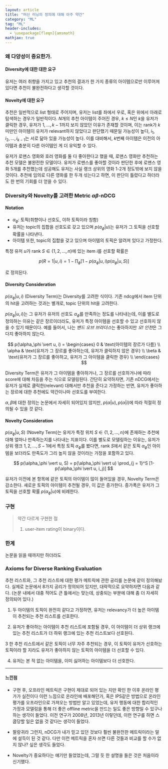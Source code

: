 ```yaml
---
layout: article
title: "머신 러닝의 정의에 대해 아주 약간"
category: "ML"
tag: "ML"
header-includes:
  - \usepackage[fleqn]{amsmath}
mathjax: true
---
```



### 왜 다양성이 중요한가.
#### Diversity에 대한 대한 요구
유저는 여러 취향을 가지고 있고 추천의 결과가 한 가지 종류의 아이템으로만 이루어져 있다면 추천이 불완전하다고 생각할 것이다.

#### Novelty에 대한 요구
추천은 일반적으로 list 형태로 주어지며, 유저는 list를 좌에서 우로, 혹은 위에서 아래로 탐색하는 경우가 일반적이다. $N$개의 추천 아이템이 주어진 경우, $k \leq N$인 $k$을 유저가 클릭한 경우, 유저가 $1, \dots, k-1$까지 보지 않았던 이유가 존재할 것이며, 이는 rank가 $k$ 미만인 아이템이 유저가 relevant하지 않았다고 판단했기 때문일 가능성이 높다, $i_1, i_2, \dots, i_{k-1}$는 서로 닮아 있을 가능성이 높다. 이를 대비해서, $k$번째 아이템은 이전의 아이템과 충분히 다른 아이템인 게 더 유익할 수 있다.


유저가 로맨스 영화와 호러 영화를 둘 다 좋아한다고 했을 때, 로맨스 영화만 추천하는 추천 모델은 불완전한 모델이다. 유저가 로맨스를 좋아할 것이라 판단한 후에 로맨스 영화 5개를 추천했는데 성공해도 유저는 사실 랭크 상위의 영화 1-2개 정도밖에 보지 않을 것이다. 추천에 임의로 다른 영화를 한 두개 섞는다고 하면, 이 판단이 틀렸다고 하더라도 한 번의 기회를 더 얻을 수 있다.



### Diversity와 Novelty를 고려한 Metric $\alpha\beta$-nDCG



#### Notation

- $\alpha_\phi$: 토픽(취향이나 선호도, 이하 토픽이라 칭함)
- 유저는 topic의 집합을 선호도로 갖고 있으며 $p(\alpha_\phi \vert u)$는 유저가 그 토픽을 선호할 확률을 나타낸다.
- 아이템 또한, topic의 집합을 갖고 있으며 아이템의 토픽은 알려져 있다고 가정한다.


특정 유저 $u$가 rank $S \in \{1, 2, \dots, n\}$에 있는 item $i$를 선호할 확률은

$$
p(R=1  \vert u, i) = 1  -  \prod_{\phi} [1  - p(\alpha_\phi  \vert u, i) p(\alpha_\phi  \vert u, S)]
$$

로 정의된다.



#### Diversity Consideration

$p(\alpha_\phi  \vert u, i)$ (Diversity Term)는 Diversity를 고려한 식이다. 기존 ndcg에서 item 단위의 hit을 고려하는 것과는 별개로, topic 단위의 hit을 고려한다.



$p(\alpha_\phi \vert u, i)$는 그 유저가 유저의 선호도 $\alpha_\phi$를 만족하는 정도를 나타내는데, 이를 별도로 정의하는 이유는 같은 장르이더라도, 유저가 특정 아이템을 선호할 수 있고 선호하지 않을 수 있기 때문이다. 예를 들어서, 나는 *밴드 오브 브라더스*는 좋아하지만 *오! 인천*은 그다지 좋아하지 않는다.



$$
p(\alpha_\phi  \vert u, i) = \begin{cases}
0 & \text{아이템의 장르가 다름}  \\
\alpha & \text{유저가 그 장르를 좋아하는데, 유저가 클릭하지 않은 경우}  \\
\beta & \text{유저가 그 장르를 좋아하고, 유저가 그 아이템을 클릭한 경우}  \\
\end{cases}
$$

Diversity Term은 유저가 그 아이템을 좋아하거나, 그 장르를 선호하거나에 따라 score에 대해 차등을 주는 식으로 모델링된다. 간단히 요약하자면, 기존 nDCG에서는 유저가 실제로 클릭한(relevant) 대해서만 추천을 준다고 가정하는 반면, 유저가 좋아하는 장르에 대한 추천에도 약간이나마 선호도를 부여한다.



$\alpha, \beta$에 대한 정의는 논문에서 자세히 되어있지 않지만, $p(\alpha \vert u), p(\alpha \vert i)$에 따라 적절히 정의될 수 있을 것 같다.



#### Novelty Consideration

$p(\alpha_\phi  \vert u, S)$ (Novelty Term)는 유저가 특정 위치 $S\in \{1, 2, \dots, n\}$에 존재하는 추천에 대해 얼마나 만족하는지를 나타내는 지표이다. 이를 별도로 모델링하는 이유는, 유저가 상위 랭크 $1, 2, \dots, S-1$에서 특정 토픽 $\alpha_\phi$를 봤다면, rank $S$에서 같은 토픽 $\alpha_\phi$인 아이템을 보더라도 만족도가 그리 높지 않을 것이라는 가정을 포함하고 있다.



$$
	p(\alpha_\phi  \vert u, S) = p(\alpha_\phi  \vert u)  \prod_{j = 1}^S [1-p(\alpha_\phi  \vert u, i_j)]
$$

유저가 이전에 본 항목에 같은 토픽의 아이템이 많이 들어있을 경우, Novelty Term은 감소한다. 새로운 토픽의 아이템이 추천될 경우, 이 값은 증가한다. 증가폭은 유저가 그 토픽을 선호할 확률 $p(\alpha_\phi \vert u)$에 비례한다.

### 구현
> 약간 다르게 구현한 점
> 1. user-item rating이 binary이다.

<script src="https://gist.github.com/ita9naiwa/1999469f0ccbc9e4fef790fa51504b98.js"></script>

### 한계
논문을 읽을 때까지만 하더라도

### Axioms for Diverse Ranking Evaluation

추천 리스트와, 그 추천 리스트에 대한 평가 메트릭에 관한 공리를 논문에 같이 정의해놨다. 실제로 논문에서 8가지 공리가 정의되어 있지만, 대략적으로 요약하자면 다음과 같다. (논문 내에서 대충 적어도 큰 틀에서는 맞는데, 상충되는 부분에 대해 좀 더 자세히 정의되어 있다.)



1. 두 아이템의 토픽이 완전히 같다고 가정하면, 유저는 relevancy가 더 높은 아이템이 추천되는 추천 리스트를 선호한다.

2. 유저가 좋아하는 아이템이 추천 리스트에 포함될 경우, 이 아이템이 더 상위 랭크에 있는 추천 리스트가 더 하위 랭크에 있는 추천 리스트보다 선호된다.

3 한 추천 리스트에서 같은 토픽이 너무 자주 추천되는 경우, 이 토픽이 유저가 선호하는 토픽이라 할 지라도 유저가 좋아하지 않는 토픽의 아이템을 더 선호할 수 있다.

4. 유저는 본 적 없는 아이템을, 이미 싫어하는 아이템보다 더 선호한다.




----



#### 느낀점

- 구현 후, 오프라인 메트릭은 구현이 제대로 되어 있는 지만 확인 한 이후 온라인 평가가 실전이다 이런 느낌으로 온라인에 배포해던가, 혹은 IPS같은 방법으로 온라인 평가를 오프라인으로 가져오는 방법만 알고 있었는데, 유저 행동에 대한 합리적인 가정과 모델링을 통해 더 좋은 offline metric을 만드는 일도 좋은 방향일 수 있구나 하는 생각이 들었다. 이전 연구가 2008년, 2013년 이렇던데, 이런 연구를 하면 스쿱당할 일은 없을 것 같다는 생각이 들었다.

- 팔랑귀라 그런지, nDCG가 내가 믿고 있던 것보다 훨씬 불완전한 메트릭이라는 말에 설득이 된 것 같다. 다만 이런 메트릭을 혼자 쓰면 다른 것들과 비교를 할 수가 없지 않나? 싶은 생각도 들었다.

- Novelty가 중요하다는 얘기만 들었었는데, 그럴 듯 한 설명을 들은 것은 처음이라 신기했다.